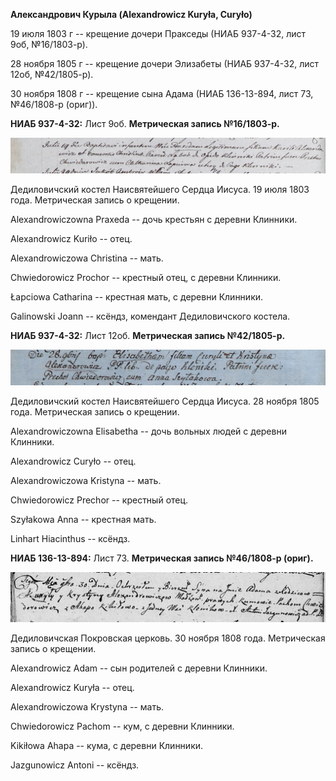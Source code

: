 **Александрович Курыла (Alexandrowicz Kuryła, Curyło)**

19 июля 1803 г -- крещение дочери Пракседы (НИАБ 937-4-32, лист 9об,
№16/1803-р).

28 ноября 1805 г -- крещение дочери Элизабеты (НИАБ 937-4-32, лист 12об,
№42/1805-р).

30 ноября 1808 г -- крещение сына Адама (НИАБ 136-13-894, лист 73,
№46/1808-р (ориг)).

**НИАБ 937-4-32:** Лист 9об. **Метрическая запись №16/1803-р.**

![](./media/73e721715e59d47094a2a51015e2ffaf4b6c940c.png)

Дедиловичский костел Наисвятейшего Сердца Иисуса. 19 июля 1803 года.
Метрическая запись о крещении.

Alexandrowiczowna Praxeda -- дочь крестьян с деревни Клинники.

Alexandrowicz Kuriło -- отец.

Alexandrowiczowa Christina -- мать.

Chwiedorowicz Prochor -- крестный отец, с деревни Клинники.

Łapciowa Catharina -- крестная мать, с деревни Клинники.

Galinowski Joann -- ксёндз, комендант Дедиловичского костела.

**НИАБ 937-4-32:** Лист 12об. **Метрическая запись №42/1805-р.**

![](./media/ffb7ef9ee06d99929c257134720dfabfa544bee9.png)

Дедиловичский костел Наисвятейшего Сердца Иисуса. 28 ноября 1805 года.
Метрическая запись о крещении.

Alexandrowiczowna Elisabetha -- дочь вольных людей с деревни Клинники.

Alexandrowicz Curyło -- отец.

Alexandrowiczowa Kristyna -- мать.

Chwiedorowicz Prechor -- крестный отец.

Szyłakowa Anna -- крестная мать.

Linhart Hiacinthus -- ксёндз.

**НИАБ 136-13-894:** Лист 73. **Метрическая запись №46/1808-р (ориг).**

![](./media/e184fc8672a69156e29631b3f898652de696e6a7.png)

Дедиловичская Покровская церковь. 30 ноября 1808 года. Метрическая
запись о крещении.

Alexandrowicz Adam -- сын родителей с деревни Клинники.

Alexandrowicz Kuryła -- отец.

Alexandrowiczowa Krystyna -- мать.

Chwiedorowicz Pachom -- кум, с деревни Клинники.

Kikiłowa Ahapa -- кума, с деревни Клинники.

Jazgunowicz Antoni -- ксёндз.
